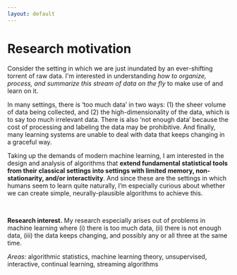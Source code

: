 ```yaml
---
layout: default
---
```


# Research motivation

Consider the setting in which we are just inundated by an ever-shifting torrent of raw data. I'm interested in understanding *how to organize, process, and summarize this stream of data on the fly* to make use of and learn on it. 

In many settings, there is ‘too much data’ in two ways: (1) the sheer volume of data being collected, and (2) the high-dimensionality of the data, which is to say too much irrelevant data. There is also ‘not enough data’ because the cost of processing and labeling the data may be prohibitive. And finally, many learning systems are unable to deal with data that keeps changing in a graceful way.


Taking up the demands of modern machine learning, I am interested in the design and analysis of algorithms that **extend fundamental statistical tools from their classical settings into settings with limited memory, non-stationarity, and/or interactivity**. And since these are the settings in which humans seem to learn quite naturally, I’m especially curious about whether we can create simple, neurally-plausible algorithms to achieve this.

<br>

**Research interest.** My research especially arises out of problems in machine learning where (i) there is too much data, (ii) there is not enough data, (iii) the data keeps changing, and possibly any or all three at the same time. 

*Areas:* algorithmic statistics, machine learning theory, unsupervised, interactive, continual learning, streaming algorithms

